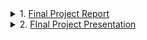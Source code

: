 <details>
  <summary>
    1. <a href="https://github.com/n8sean/university/blob/master/Course-02_L01_EnergyLoads.ipynb">Final Project Report</a>
  </summary>
  
<ul>
  <li>TEXT.</li>
</ul>
</details>

<details>
  <summary>
    2. <a href="https://github.com/n8sean/university/blob/master/Course-02_L02_Vizualization.ipynb">FInal Project Presentation</a>
  </summary>
  
<ul>
  <li>TEXT.</li>
</ul>
</details>
